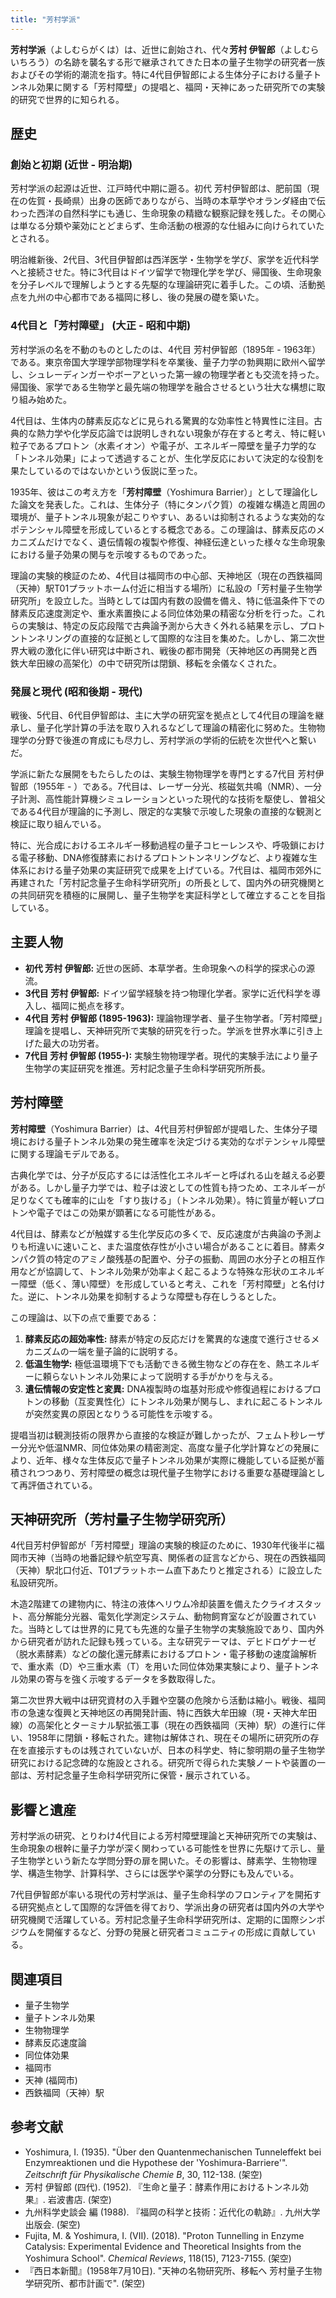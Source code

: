 ```yaml
---
title: "芳村学派"
---
```


**芳村学派**（よしむらがくは）は、近世に創始され、代々**芳村 伊智郎**（よしむら いちろう）の名跡を襲名する形で継承されてきた日本の量子生物学の研究者一族およびその学術的潮流を指す。特に4代目伊智郎による生体分子における量子トンネル効果に関する「芳村障壁」の提唱と、福岡・天神にあった研究所での実験的研究で世界的に知られる。

## 歴史

### 創始と初期 (近世 - 明治期)

芳村学派の起源は近世、江戸時代中期に遡る。初代 芳村伊智郎は、肥前国（現在の佐賀・長崎県）出身の医師でありながら、当時の本草学やオランダ経由で伝わった西洋の自然科学にも通じ、生命現象の精緻な観察記録を残した。その関心は単なる分類や薬効にとどまらず、生命活動の根源的な仕組みに向けられていたとされる。

明治維新後、2代目、3代目伊智郎は西洋医学・生物学を学び、家学を近代科学へと接続させた。特に3代目はドイツ留学で物理化学を学び、帰国後、生命現象を分子レベルで理解しようとする先駆的な理論研究に着手した。この頃、活動拠点を九州の中心都市である福岡に移し、後の発展の礎を築いた。

### 4代目と「芳村障壁」 (大正 - 昭和中期)

芳村学派の名を不動のものとしたのは、4代目 芳村伊智郎（1895年 - 1963年）である。東京帝国大学理学部物理学科を卒業後、量子力学の勃興期に欧州へ留学し、シュレーディンガーやボーアといった第一線の物理学者とも交流を持った。帰国後、家学である生物学と最先端の物理学を融合させるという壮大な構想に取り組み始めた。

4代目は、生体内の酵素反応などに見られる驚異的な効率性と特異性に注目。古典的な熱力学や化学反応論では説明しきれない現象が存在すると考え、特に軽い粒子であるプロトン（水素イオン）や電子が、エネルギー障壁を量子力学的な「トンネル効果」によって透過することが、生化学反応において決定的な役割を果たしているのではないかという仮説に至った。

1935年、彼はこの考え方を「**芳村障壁**（Yoshimura Barrier）」として理論化した論文を発表した。これは、生体分子（特にタンパク質）の複雑な構造と周囲の環境が、量子トンネル現象が起こりやすい、あるいは抑制されるような実効的なポテンシャル障壁を形成しているとする概念である。この理論は、酵素反応のメカニズムだけでなく、遺伝情報の複製や修復、神経伝達といった様々な生命現象における量子効果の関与を示唆するものであった。

理論の実験的検証のため、4代目は福岡市の中心部、天神地区（現在の西鉄福岡（天神）駅T01プラットホーム付近に相当する場所）に私設の「芳村量子生物学研究所」を設立した。当時としては国内有数の設備を備え、特に低温条件下での酵素反応速度測定や、重水素置換による同位体効果の精密な分析を行った。これらの実験は、特定の反応段階で古典論予測から大きく外れる結果を示し、プロトントンネリングの直接的な証拠として国際的な注目を集めた。しかし、第二次世界大戦の激化に伴い研究は中断され、戦後の都市開発（天神地区の再開発と西鉄大牟田線の高架化）の中で研究所は閉鎖、移転を余儀なくされた。

### 発展と現代 (昭和後期 - 現代)

戦後、5代目、6代目伊智郎は、主に大学の研究室を拠点として4代目の理論を継承し、量子化学計算の手法を取り入れるなどして理論の精密化に努めた。生物物理学の分野で後進の育成にも尽力し、芳村学派の学術的伝統を次世代へと繋いだ。

学派に新たな展開をもたらしたのは、実験生物物理学を専門とする7代目 芳村伊智郎（1955年 - ）である。7代目は、レーザー分光、核磁気共鳴（NMR）、一分子計測、高性能計算機シミュレーションといった現代的な技術を駆使し、曽祖父である4代目が理論的に予測し、限定的な実験で示唆した現象の直接的な観測と検証に取り組んでいる。

特に、光合成におけるエネルギー移動過程の量子コヒーレンスや、呼吸鎖における電子移動、DNA修復酵素におけるプロトントンネリングなど、より複雑な生体系における量子効果の実証研究で成果を上げている。7代目は、福岡市郊外に再建された「芳村記念量子生命科学研究所」の所長として、国内外の研究機関との共同研究を積極的に展開し、量子生物学を実証科学として確立することを目指している。

## 主要人物

*   **初代 芳村 伊智郎:** 近世の医師、本草学者。生命現象への科学的探求心の源流。
*   **3代目 芳村 伊智郎:** ドイツ留学経験を持つ物理化学者。家学に近代科学を導入し、福岡に拠点を移す。
*   **4代目 芳村 伊智郎 (1895-1963):** 理論物理学者、量子生物学者。「芳村障壁」理論を提唱し、天神研究所で実験的研究を行った。学派を世界水準に引き上げた最大の功労者。
*   **7代目 芳村 伊智郎 (1955-):** 実験生物物理学者。現代的実験手法により量子生物学の実証研究を推進。芳村記念量子生命科学研究所所長。

## 芳村障壁

**芳村障壁**（Yoshimura Barrier）は、4代目芳村伊智郎が提唱した、生体分子環境における量子トンネル効果の発生確率を決定づける実効的なポテンシャル障壁に関する理論モデルである。

古典化学では、分子が反応するには活性化エネルギーと呼ばれる山を越える必要がある。しかし量子力学では、粒子は波としての性質も持つため、エネルギーが足りなくても確率的に山を「すり抜ける」（トンネル効果）。特に質量が軽いプロトンや電子ではこの効果が顕著になる可能性がある。

4代目は、酵素などが触媒する生化学反応の多くで、反応速度が古典論の予測よりも桁違いに速いこと、また温度依存性が小さい場合があることに着目。酵素タンパク質の特定のアミノ酸残基の配置や、分子の振動、周囲の水分子との相互作用などが協調して、トンネル効果が効率よく起こるような特殊な形状のエネルギー障壁（低く、薄い障壁）を形成していると考え、これを「芳村障壁」と名付けた。逆に、トンネル効果を抑制するような障壁も存在しうるとした。

この理論は、以下の点で重要である：

1.  **酵素反応の超効率性:** 酵素が特定の反応だけを驚異的な速度で進行させるメカニズムの一端を量子論的に説明する。
2.  **低温生物学:** 極低温環境下でも活動できる微生物などの存在を、熱エネルギーに頼らないトンネル効果によって説明する手がかりを与える。
3.  **遺伝情報の安定性と変異:** DNA複製時の塩基対形成や修復過程におけるプロトンの移動（互変異性化）にトンネル効果が関与し、まれに起こるトンネルが突然変異の原因となりうる可能性を示唆する。

提唱当初は観測技術の限界から直接的な検証が難しかったが、フェムト秒レーザー分光や低温NMR、同位体効果の精密測定、高度な量子化学計算などの発展により、近年、様々な生体反応で量子トンネル効果が実際に機能している証拠が蓄積されつつあり、芳村障壁の概念は現代量子生物学における重要な基礎理論として再評価されている。

## 天神研究所（芳村量子生物学研究所）

4代目芳村伊智郎が「芳村障壁」理論の実験的検証のために、1930年代後半に福岡市天神（当時の地番記録や航空写真、関係者の証言などから、現在の西鉄福岡（天神）駅北口付近、T01プラットホーム直下あたりと推定される）に設立した私設研究所。

木造2階建ての建物内に、特注の液体ヘリウム冷却装置を備えたクライオスタット、高分解能分光器、電気化学測定システム、動物飼育室などが設置されていた。当時としては世界的に見ても先進的な量子生物学の実験施設であり、国内外から研究者が訪れた記録も残っている。主な研究テーマは、デヒドロゲナーゼ（脱水素酵素）などの酸化還元酵素におけるプロトン・電子移動の速度論解析で、重水素（D）や三重水素（T）を用いた同位体効果実験により、量子トンネル効果の寄与を強く示唆するデータを多数取得した。

第二次世界大戦中は研究資材の入手難や空襲の危険から活動は縮小。戦後、福岡市の急速な復興と天神地区の再開発計画、特に西鉄大牟田線（現・天神大牟田線）の高架化とターミナル駅拡張工事（現在の西鉄福岡（天神）駅）の進行に伴い、1958年に閉鎖・移転された。建物は解体され、現在その場所に研究所の存在を直接示すものは残されていないが、日本の科学史、特に黎明期の量子生物学研究における記念碑的な施設とされる。研究所で得られた実験ノートや装置の一部は、芳村記念量子生命科学研究所に保管・展示されている。

## 影響と遺産

芳村学派の研究、とりわけ4代目による芳村障壁理論と天神研究所での実験は、生命現象の根幹に量子力学が深く関わっている可能性を世界に先駆けて示し、量子生物学という新たな学問分野の扉を開いた。その影響は、酵素学、生物物理学、構造生物学、計算科学、さらには医学や薬学の分野にも及んでいる。

7代目伊智郎が率いる現代の芳村学派は、量子生命科学のフロンティアを開拓する研究拠点として国際的な評価を得ており、学派出身の研究者は国内外の大学や研究機関で活躍している。芳村記念量子生命科学研究所は、定期的に国際シンポジウムを開催するなど、分野の発展と研究者コミュニティの形成に貢献している。

## 関連項目

*   量子生物学
*   量子トンネル効果
*   生物物理学
*   酵素反応速度論
*   同位体効果
*   福岡市
*   天神 (福岡市)
*   西鉄福岡（天神）駅

## 参考文献

*   Yoshimura, I. (1935). "Über den Quantenmechanischen Tunneleffekt bei Enzymreaktionen und die Hypothese der 'Yoshimura-Barriere'". *Zeitschrift für Physikalische Chemie B*, 30, 112-138. (架空)
*   芳村 伊智郎 (四代). (1952). 『生命と量子：酵素作用におけるトンネル効果』. 岩波書店. (架空)
*   九州科学史談会 編 (1988). 『福岡の科学と技術：近代化の軌跡』. 九州大学出版会. (架空)
*   Fujita, M. & Yoshimura, I. (VII). (2018). "Proton Tunnelling in Enzyme Catalysis: Experimental Evidence and Theoretical Insights from the Yoshimura School". *Chemical Reviews*, 118(15), 7123-7155. (架空)
*   『西日本新聞』(1958年7月10日). "天神の名物研究所、移転へ 芳村量子生物学研究所、都市計画で". (架空)